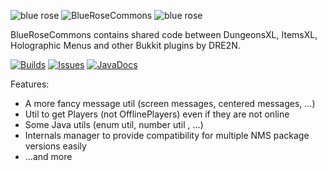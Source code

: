 ![blue rose](http://feuerstern.bplaced.net/ressourcen/logos/rose.png) ![BlueRoseCommons](http://feuerstern.bplaced.net/ressourcen/logos/BRCommons.png) ![blue rose](http://feuerstern.bplaced.net/ressourcen/logos/rose.png)

BlueRoseCommons contains shared code between DungeonsXL, ItemsXL, Holographic Menus and other Bukkit plugins by DRE2N.

[![Builds](http://feuerstern.bplaced.net/ressourcen/buttons/Download.png)](http://feuerstern.bplaced.net/repo/io/github/dre2n/commons/) [![Issues](http://feuerstern.bplaced.net/ressourcen/buttons/Issues.png)](https://github.com/DRE2N/BR-Commons/issues) [![JavaDocs](http://feuerstern.bplaced.net/ressourcen/buttons/JavaDocs.png)](http://feuerstern.bplaced.net/javadocs/brc/)

Features:
* A more fancy message util (screen messages, centered messages, ...)
* Util to get Players (not OfflinePlayers) even if they are not online
* Some Java utils (enum util, number util , ...)
* Internals manager to provide compatibility for multiple NMS package versions easily
* ...and more

